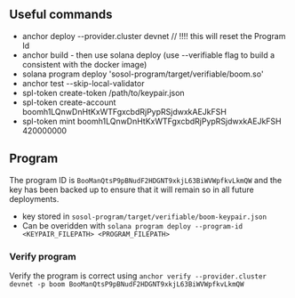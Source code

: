 ## Useful commands

- anchor deploy --provider.cluster devnet // !!!! this will reset the Program Id
- anchor build - then use solana deploy (use --verifiable flag to build a consistent with the docker image)
- solana program deploy 'sosol-program/target/verifiable/boom.so'
- anchor test --skip-local-validator
- spl-token create-token /path/to/keypair.json
- spl-token create-account boomh1LQnwDnHtKxWTFgxcbdRjPypRSjdwxkAEJkFSH
- spl-token mint boomh1LQnwDnHtKxWTFgxcbdRjPypRSjdwxkAEJkFSH 420000000

## Program

The program ID is `BooManQtsP9pBNudF2HDGNT9xkjL63BiWVWpfkvLkmQW` and the key has been backed up to ensure that it will remain so in all future deployments.

- key stored in `sosol-program/target/verifiable/boom-keypair.json`
- Can be overidden with `solana program deploy --program-id <KEYPAIR_FILEPATH> <PROGRAM_FILEPATH>`

### Verify program

Verify the program is correct using `anchor verify --provider.cluster devnet -p boom BooManQtsP9pBNudF2HDGNT9xkjL63BiWVWpfkvLkmQW`
